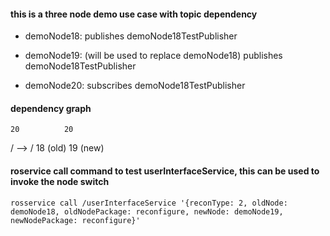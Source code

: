 #### this is a three node demo use case with topic dependency
- demoNode18: 
    publishes demoNode18TestPublisher

- demoNode19: (will be used to replace demoNode18)
    publishes demoNode18TestPublisher

- demoNode20:
    subscribes demoNode18TestPublisher

#### dependency graph
    20          20
   /    -->     /
  18 (old)     19 (new)

#### roservice call command to test userInterfaceService, this can be used to invoke the node switch
`rosservice call /userInterfaceService '{reconType: 2, oldNode: demoNode18, oldNodePackage: reconfigure, newNode: demoNode19, newNodePackage: reconfigure}'`
